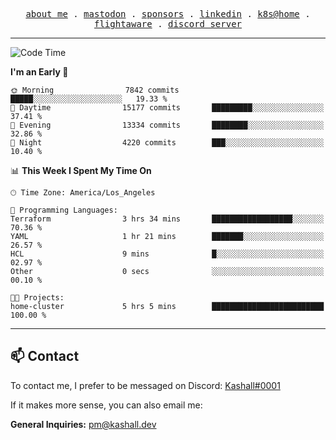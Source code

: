 <p align="center">
  <samp>
    <a href="https://jordanjones.org/">about me</a> .
    <a rel="me" href="https://mastodon.social/@kashall">mastodon</a> .
    <a href="https://github.com/sponsors/kashalls">sponsors</a> .
    <a href="https://linkedin.com/in/jordpjones">linkedin</a> .
    <a href="https://github.com/kashalls/home-cluster">k8s@home</a> .
    <a href="https://flightaware.com/adsb/stats/user/kashalls">flightaware</a> .
    <a href="https://discord.gg/V2WrCfqba9">discord server</a>
  </samp>
</p>

---

<!--START_SECTION:waka-->
![Code Time](http://img.shields.io/badge/Code%20Time-1%2C727%20hrs%209%20mins-blue)

**I'm an Early 🐤** 

```text
🌞 Morning                7842 commits        █████░░░░░░░░░░░░░░░░░░░░   19.33 % 
🌆 Daytime                15177 commits       █████████░░░░░░░░░░░░░░░░   37.41 % 
🌃 Evening                13334 commits       ████████░░░░░░░░░░░░░░░░░   32.86 % 
🌙 Night                  4220 commits        ███░░░░░░░░░░░░░░░░░░░░░░   10.40 % 
```


📊 **This Week I Spent My Time On** 

```text
🕑︎ Time Zone: America/Los_Angeles

💬 Programming Languages: 
Terraform                3 hrs 34 mins       ██████████████████░░░░░░░   70.36 % 
YAML                     1 hr 21 mins        ███████░░░░░░░░░░░░░░░░░░   26.57 % 
HCL                      9 mins              █░░░░░░░░░░░░░░░░░░░░░░░░   02.97 % 
Other                    0 secs              ░░░░░░░░░░░░░░░░░░░░░░░░░   00.10 % 

🐱‍💻 Projects: 
home-cluster             5 hrs 5 mins        █████████████████████████   100.00 % 
```


<!--END_SECTION:waka-->

---

## 📫 Contact

To contact me, I prefer to be messaged on Discord:  [Kashall#0001](https://discord.com/users/201077739589992448)

If it makes more sense, you can also email me:

**General Inquiries:** pm@kashall.dev  
